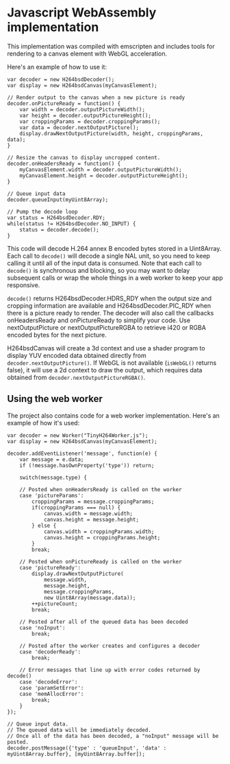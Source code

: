 # Javascript WebAssembly implementation

This implementation was compiled with emscripten and includes tools for rendering to a canvas element with WebGL acceleration.

Here's an example of how to use it:
```
var decoder = new H264bsdDecoder();
var display = new H264bsdCanvas(myCanvasElement);

// Render output to the canvas when a new picture is ready
decoder.onPictureReady = function() {
    var width = decoder.outputPictureWidth();
    var height = decoder.outputPictureHeight();
    var croppingParams = decoder.croppingParams();
    var data = decoder.nextOutputPicture();
    display.drawNextOutputPicture(width, height, croppingParams, data);
}

// Resize the canvas to display uncropped content.
decoder.onHeadersReady = function() {
    myCanvasElement.width = decoder.outputPictureWidth();
    myCanvasElement.height = decoder.outputPictureHeight();
}

// Queue input data
decoder.queueInput(myUint8Array);

// Pump the decode loop
var status = H264bsdDecoder.RDY;
while(status != H264bsdDecoder.NO_INPUT) {
    status = decoder.decode();
}
```

This code will decode H.264 annex B encoded bytes stored in a Uint8Array. Each call to `decode()` will decode a single NAL unit, so you need to keep calling it until all of the input data is consumed. Note that each call to `decode()` is synchronous and blocking, so you may want to delay subsequent calls or wrap the whole things in a web worker to keep your app responsive.

`decode()` returns H264bsdDecoder.HDRS_RDY when the output size and cropping information are available and H264bsdDecoder.PIC_RDY when there is a picture ready to render. The decoder will also call the callbacks onHeadersReady and onPictureReady to simplify your code. Use nextOutputPicture or nextOutputPictureRGBA to retrieve i420 or RGBA encoded bytes for the next picture.

H264bsdCanvas will create a 3d context and use a shader program to display YUV encoded data obtained directly from `decoder.nextOutputPicture()`. If WebGL is not available (`isWebGL()` returns false), it will use a 2d context to draw the output, which requires data obtained from `decoder.nextOutputPictureRGBA()`.

## Using the web worker

The project also contains code for a web worker implementation. Here's an example of how it's used:
```
var decoder = new Worker("TinyH264Worker.js");
var display = new H264bsdCanvas(myCanvasElement);

decoder.addEventListener('message', function(e) {
    var message = e.data;
    if (!message.hasOwnProperty('type')) return;

    switch(message.type) {

    // Posted when onHeadersReady is called on the worker
    case 'pictureParams':
        croppingParams = message.croppingParams;
        if(croppingParams === null) {
            canvas.width = message.width;
            canvas.height = message.height;
        } else {
            canvas.width = croppingParams.width;
            canvas.height = croppingParams.height;
        }
        break;

    // Posted when onPictureReady is called on the worker
    case 'pictureReady':
        display.drawNextOutputPicture(
            message.width,
            message.height,
            message.croppingParams,
            new Uint8Array(message.data));
        ++pictureCount;
        break;

    // Posted after all of the queued data has been decoded
    case 'noInput':
        break;

    // Posted after the worker creates and configures a decoder
    case 'decoderReady':
        break;

    // Error messages that line up with error codes returned by decode()
    case 'decodeError':
    case 'paramSetError':
    case 'memAllocError':
        break;
    }
});

// Queue input data.
// The queued data will be immediately decoded.
// Once all of the data has been decoded, a "noInput" message will be posted.
decoder.postMessage({'type' : 'queueInput', 'data' : myUint8Array.buffer}, [myUint8Array.buffer]);

```
